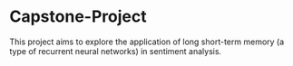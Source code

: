 # Capstone-Project
This project aims to explore the application of long short-term memory (a type of recurrent neural networks) in sentiment analysis.
